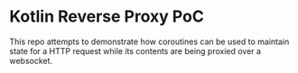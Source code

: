 # Kotlin Reverse Proxy PoC

This repo attempts to demonstrate how coroutines can be used to 
maintain state for a HTTP request while its contents are being proxied
over a websocket.
